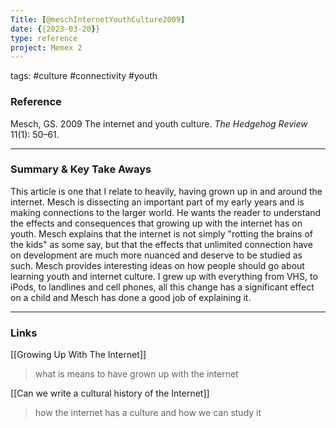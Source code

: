 ```yaml
---
Title: [@meschInternetYouthCulture2009]
date: {{2023-03-20}}
type: reference
project: Memex 2
---
```


tags: #culture #connectivity #youth

### Reference 

Mesch, GS. 2009 The internet and youth culture. _The Hedgehog Review_ 11(1): 50–61.

---

### Summary & Key Take Aways

This article is one that I relate to heavily, having grown up in and around the internet. Mesch is dissecting an important part of my early years and is making connections to the larger world. He wants the reader to understand the effects and consequences that growing up with the internet has on youth. Mesch explains that the internet is not simply "rotting the brains of the kids" as some say, but that the effects that unlimited connection have on development are much more nuanced and deserve to be studied as such. Mesch provides interesting ideas on how people should go about learning youth and internet culture. I grew up with everything from VHS, to iPods, to landlines and cell phones, all this change has a significant effect on a child and Mesch has done a good job of explaining it.

--- 

### Links
[[Growing Up With The Internet]]
>what is means to have grown up with the internet

[[Can we write a cultural history of the Internet]]
> how the internet has a culture and how we can study it